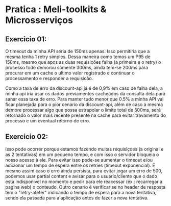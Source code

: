 # Pratica : Meli-toolkits & Microsserviços

## Exercicio 01:

O timeout da minha API seria de 150ms apenas. Isso permitiria que a mesma tenha 1 retry simples. Dessa maneira como temos um P95 de 150ms, mesmo que apos as duas requisições falha (a primeira e o retry) o processo todo demorou somente 300ms, ainda tem-se 200ms para procurar em um cache o ultimo valor registrado e continuar o processamento e responder a requisicão.

Como a taxa de erro da discount-api já é de 0,9% em caso de falha dela, a minha api iria usar os dados previamentes cacheados da consulta dela para sanar essa taxa de erro. Para manter tudo menor que 0.5% a minha API vai ficar planejada para o pior cenario da discount-api, além de caso a mesma demore processar algo que possa estrapolar o limite total de 500ms, será retornado o valor mais recente presente na cache para evitar travamento do processo e um eventual retorno de erro.

## Exercicio 02:

Isso pode ocorrer porque estamos fazendo muitas requisiçoes (a original e as 2 tentativas) em um pequeno tempo, e com isso o servidor bloqueia o nosso acesso à ele. Para evitar isso pode-se aumentar o timeout e/ou adicionar um tempo de espera entre os retries (timeout exponencial). 	E mesmo assim caso o erro ainda persista, para evitar jogar um erro de 500, podemos usar partial content e avisar para o usuario/cliente que o dado esta indisponivel no momento e pedir para ele reacessar (ex.: recarregar a pagina web) o conteudo. Outro cenario é verificar se no header de resposta tem o "retry-afeter" indicando o tempo de espera para a nova tentativa, sendo ela passada para a aplicação antes de fazer a nova tentativa.
